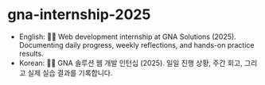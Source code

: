 # gna-internship-2025

* English: 🧑‍💻 Web development internship at GNA Solutions (2025). Documenting daily progress, weekly reflections, and hands-on practice results.
* Korean: 🧑‍💻 GNA 솔루션 웹 개발 인턴십 (2025). 일일 진행 상황, 주간 회고, 그리고 실제 실습 결과를 기록합니다.
